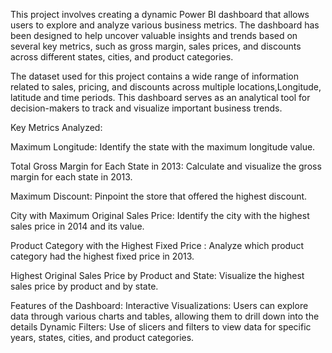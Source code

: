 This project involves creating a dynamic Power BI dashboard that allows users to explore and analyze various business metrics. The dashboard has been designed to help uncover valuable insights and trends based on several key metrics, such as gross margin, sales prices, and discounts across different states, cities, and product categories.

The dataset used for this project contains a wide range of information related to sales, pricing, and discounts across multiple locations,Longitude, latitude and time periods. This dashboard serves as an analytical tool for decision-makers to track and visualize important business trends.

Key Metrics Analyzed:

Maximum Longitude: Identify the state with the maximum longitude value.

Total Gross Margin for Each State in 2013: Calculate and visualize the gross margin for each state in 2013.

Maximum Discount: Pinpoint the store that offered the highest discount.

City with Maximum Original Sales Price: Identify the city with the highest sales price in 2014 and its value.

Product Category with the Highest Fixed Price : Analyze which product category had the highest fixed price in 2013.

Highest Original Sales Price by Product and State: Visualize the highest sales price by product and by state.

Features of the Dashboard:
Interactive Visualizations: Users can explore data through various charts and tables, allowing them to drill down into the details
Dynamic Filters: Use of slicers and filters to view data for specific years, states, cities, and product categories.


